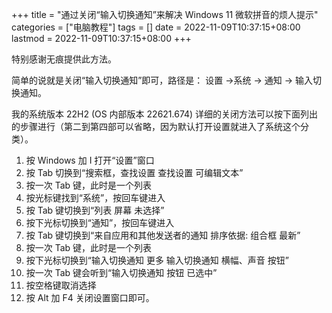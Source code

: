 +++
title = "通过关闭“输入切换通知”来解决 Windows 11 微软拼音的烦人提示"
categories = ["电脑教程"]
tags = []
date = 2022-11-09T10:37:15+08:00
lastmod = 2022-11-09T10:37:15+08:00
+++



特别感谢无痕提供此方法。

简单的说就是关闭“输入切换通知”即可，路径是： 设置 ->系统 -> 通知 -> 输入切换通知。

我的系统版本 22H2 (OS 内部版本 22621.674)
详细的关闭方法可以按下面列出的步骤进行（第二到第四部可以省略，因为默认打开设置就进入了系统这个分类）。

1. 按 Windows 加 I 打开“设置”窗口
2. 按 Tab 切换到“搜索框，查找设置 查找设置 可编辑文本”
3. 按一次 Tab 键，此时是一个列表
4. 按光标键找到“系统”，按回车键进入
5. 按 Tab 键切换到“列表 屏幕 未选择”
6. 按下光标切换到“通知”，按回车键进入
7. 按 Tab 键切换到“来自应用和其他发送者的通知 排序依据: 组合框 最新”
8. 按一次 Tab 键，此时是一个列表
9. 按下光标切换到“输入切换通知 更多 输入切换通知 横幅、声音 按钮”
10. 按一次 Tab 键会听到“输入切换通知 按钮 已选中”
11. 按空格键取消选择
12. 按 Alt 加 F4 关闭设置窗口即可。
